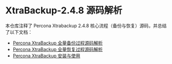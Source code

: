 # XtraBackup-2.4.8 源码解析

本仓库注释了 Percona Xtrabackup 2.4.8 核心流程（备份与恢复）源码，并总结了以下文档：

* [Percona XtraBackup 全量备份过程源码解析](/doc/xtrabackup-full-backup-SC-analysis.md)
* [Percona XtraBackup 全量恢复过程源码解析](/doc/xtrabackup-restore-backup-SC-analysis.md)
* [Percona XtraBackup 安装与使用](/doc/xtrabackup-installation-and-usage.md)

